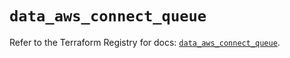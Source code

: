 # `data_aws_connect_queue`

Refer to the Terraform Registry for docs: [`data_aws_connect_queue`](https://registry.terraform.io/providers/hashicorp/aws/5.100.0/docs/data-sources/connect_queue).
